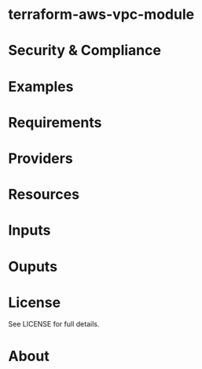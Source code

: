 # terraform-aws-vpc-module

# Security & Compliance

# Examples

# Requirements

# Providers

# Resources

# Inputs

# Ouputs

# License
See LICENSE for full details. 

# About
